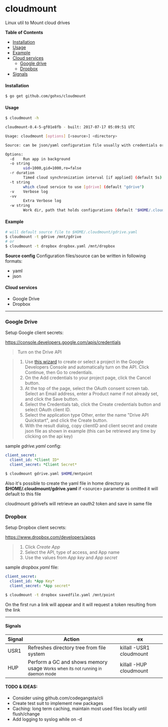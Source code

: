 cloudmount
=====================
Linux util to Mount cloud drives

**Table of Contents**

- [Installation](#installation)
- [Usage](#usage)
- [Example](#example)
- [Cloud services](#cloud-services)
  - [Google drive](#google-drive)
  - [Dropbox](#dropbox)
- [Signals](#signals)

<a name="installation"></a>
#### Installation
```bash
$ go get github.com/gohxs/cloudmount
```

<a name="usage"></a>
#### Usage
```bash
$ cloudmount -h

cloudmount-0.4-5-gf01e8fb - built: 2017-07-17 05:09:51 UTC

Usage: cloudmount [options] [<source>] <directory>

Source: can be json/yaml configuration file usually with credentials or cloud specific configuration

Options:
  -d	Run app in background
  -o string
    	uid=1000,gid=1000,ro=false
  -r duration
    	Timed cloud synchronization interval [if applied] (default 5s)
  -t string
    	which cloud service to use [gdrive] (default "gdrive")
  -v	Verbose log
  -vv
    	Extra Verbose log
  -w string
    	Work dir, path that holds configurations (default "$HOME/.cloudmount")

```
<a name="example"></a>
#### Example
```bash
# will default source file to $HOME/.cloudmount/gdrive.yaml
$ cloudmount -t gdrive /mnt/gdrive
# or 
$ cloudmount -t dropbox dropbox.yaml /mnt/dropbox
```

**Source config**
Configuration files/source can be written in following formats:   
* yaml
* json

<a name="cloud-services"></a>
#### Cloud services
* Google Drive
* Dropbox

--------------

<a name="google-drive"></a>
### Google Drive

Setup Google client secrets:

https://console.developers.google.com/apis/credentials

>	Turn on the Drive API

>	1. Use [this wizard](https://console.developers.google.com/start/api?id=drive) to create or select a project in the Google Developers Console and automatically turn on the API. Click Continue, then Go to credentials.
>	2. On the Add credentials to your project page, click the Cancel button.
>	3. At the top of the page, select the OAuth consent screen tab. Select an Email address, enter a Product name if not already set, and click the Save button.
>	4. Select the Credentials tab, click the Create credentials button and select OAuth client ID.
>	5. Select the application type Other, enter the name "Drive API Quickstart", and click the Create button.
>	6. With the result dialog, copy clientID and client secret and create json file as shown in example (this can be retrieved any time by clicking on the api key)

sample _gdrive.yaml_ config:    
```yaml
client_secret:
  client_id: *Client ID*
  client_secret: *Client Secret*
```
```bash
$ cloudmount gdrive.yaml $HOME/mntpoint
```

Also it's possible to create the yaml file in home directory as 
__$HOME/.cloudmount/gdrive.yaml__
if &lt;source&gt; parameter is omitted it will default to this file

cloudmount gdrivefs will retrieve an oauth2 token and save in same file


<a name="dropbox"></a>
### Dropbox

Setup Dropbox client secrets:

https://www.dropbox.com/developers/apps

> 1. Click _Create App_ 
> 2. Select the API, type of access, and App name 
> 3. Use the values from _App key_ and _App secret_

sample _dropbox.yaml_ file:
```yaml
client_secret:
  client_id: *App Key*
  client_secret: *App secret*

```

```bash
$ cloudmount -t dropbox savedfile.yaml /mnt/point
```

On the first run a link will appear and it will request a token resulting from the link

--------------------

#### Signals
Signal | Action                                                                                               | ex
-------|------------------------------------------------------------------------------------------------------|-----------------
USR1   | Refreshes directory tree from file system                                                            | killall -USR1 cloudmount
HUP    | Perform a GC and shows memory usage <small>Works when its not running in daemon mode</small>         | killall -HUP cloudmount



#### TODO & IDEAS:
* Consider using github.com/codegangsta/cli
* Create test suit to implement new packages
* Caching: long term caching, maintain most used files locally until flush/change
* Add logging to syslog while on -d


